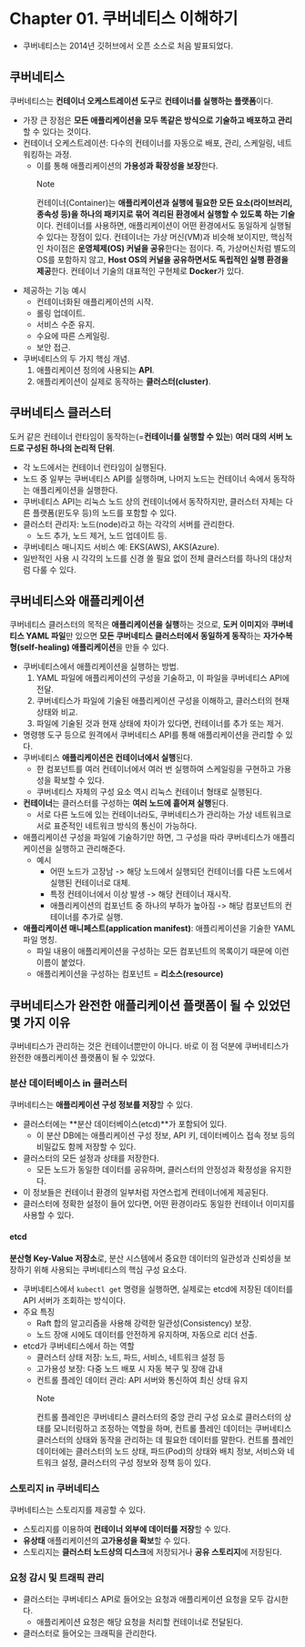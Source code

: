 # Chapter 01. 쿠버네티스 이해하기

- 쿠버네티스는 2014년 깃허브에서 오픈 소스로 처음 발표되었다.

## 쿠버네티스

쿠버네티스는 **컨테이너 오케스트레이션 도구**로 **컨테이너를 실행하는 플랫폼**이다.

- 가장 큰 장점은 **모든 애플리케이션을 모두 똑같은 방식으로 기술하고 배포하고 관리**할 수 있다는 것이다.
- 컨테이너 오케스트레이션: 다수의 컨테이너를 자동으로 배포, 관리, 스케일링, 네트워킹하는 과정.
  - 이를 통해 애플리케이션의 **가용성과 확장성을 보장**한다.
    > [!NOTE]  
    > 컨테이너(Container)는 **애플리케이션과 실행에 필요한 모든 요소(라이브러리, 종속성 등)을 하나의 패키지로 묶어 격리된 환경에서 실행할 수 있도록 하는 기술**이다.
    > 컨테이너를 사용하면, 애플리케이션이 어떤 환경에서도 동일하게 실행될 수 있다는 장점이 있다.
    > 컨테이너는 가상 머신(VM)과 비슷해 보이지만, 핵심적인 차이점은 **운영체제(OS) 커널을 공유**한다는 점이다.
    > 즉, 가상머신처럼 별도의 OS를 포함하지 않고, **Host OS의 커널을 공유하면서도 독립적인 실행 환경을 제공**한다.
    > 컨테이너 기술의 대표적인 구현체로 **Docker**가 있다.
- 제공하는 기능 예시
  - 컨테이너화된 애플리케이션의 시작.
  - 롤링 업데이트.
  - 서비스 수준 유지.
  - 수요에 따른 스케일링.
  - 보안 접근.
- 쿠버네티스의 두 가지 핵심 개념.
  1. 애플리케이션 정의에 사용되는 **API**.
  2. 애플리케이션이 실제로 동작하는 **클러스터(cluster)**.

## 쿠버네티스 클러스터

도커 같은 컨테이너 런타임이 동작하는(=**컨테이너를 실행할 수 있는**) **여러 대의 서버 노드로 구성된 하나의 논리적 단위**.

- 각 노드에서는 컨테이너 런타임이 실행된다.
- 노드 중 일부는 쿠버네티스 API를 실행하며, 나머지 노드는 컨테이너 속에서 동작하는 애플리케이션을 실행한다.
- 쿠버네티스 API는 리눅스 노드 상의 컨테이너에서 동작하지만, 클러스터 자체는 다른 플랫폼(윈도우 등)의 노드를 포함할 수 있다.
- 클러스터 관리자: 노드(node)라고 하는 각각의 서버를 관리한다.
  - 노드 추가, 노드 제거, 노드 업데이트 등.
- 쿠버네티스 매니지드 서비스 예: EKS(AWS), AKS(Azure).
- 일반적인 사용 시 각각의 노드를 신경 쓸 필요 없이 전체 클러스터를 하나의 대상처럼 다룰 수 있다.

## 쿠버네티스와 애플리케이션

쿠버네티스 클러스터의 목적은 **애플리케이션을 실행**하는 것으로, **도커 이미지**와 **쿠버네티스 YAML 파일**만 있으면 **모든 쿠버네티스 클러스터에서 동일하게 동작**하는 **자가수복형(self-healing) 애플리케이션**을 만들 수 있다.

- 쿠버네티스에서 애플리케이션을 실행하는 방법.
  1. YAML 파일에 애플리케이션의 구성을 기술하고, 이 파일을 쿠버네티스 API에 전달.
  2. 쿠버네티스가 파일에 기술된 애플리케이션 구성을 이해하고, 클러스터의 현재 상태와 비교.
  3. 파일에 기술된 것과 현재 상태에 차이가 있다면, 컨테이너를 추가 또는 제거.
- 명령행 도구 등으로 원격에서 쿠버네티스 API를 통해 애플리케이션을 관리할 수 있다.
- 쿠버네티스 **애플리케이션은 컨테이너에서 실행**된다.
  - 한 컴포넌트를 여러 컨테이너에서 여러 번 실행하여 스케일링을 구현하고 가용성을 확보할 수 있다.
  - 쿠버네티스 자체의 구성 요소 역시 리눅스 컨테이너 형태로 실행된다.
- **컨테이너**는 클러스터를 구성하는 **여러 노드에 흩어져 실행**된다.
  - 서로 다른 노드에 있는 컨테이너라도, 쿠버네티스가 관리하는 가상 네트워크로 서로 표준적인 네트워크 방식의 통신이 가능하다.
- 애플리케이션 구성을 파일에 기술하기만 하면, 그 구성을 따라 쿠버네티스가 애플리케이션을 실행하고 관리해준다.
  - 예시
    - 어떤 노드가 고장남 -> 해당 노드에서 실행되던 컨테이너를 다른 노드에서 실행된 컨테이너로 대체.
    - 특정 컨테이너에서 이상 발생 -> 해당 컨테이너 재시작.
    - 애플리케이션의 컴포넌트 중 하나의 부하가 높아짐 -> 해당 컴포넌트의 컨테이너를 추가로 실행.
- **애플리케이션 매니페스트(application manifest)**: 애플리케이션을 기술한 YAML 파일 명칭.
  - 파일 내용이 애플리케이션을 구성하는 모든 컴포넌트의 목록이기 때문에 이런 이름이 붙었다.
  - 애플리케이션을 구성하는 컴포넌트 = **리소스(resource)**

## 쿠버네티스가 완전한 애플리케이션 플랫폼이 될 수 있었던 몇 가지 이유

쿠버네티스가 관리하는 것은 컨테이너뿐만이 아니다. 바로 이 점 덕분에 쿠버네티스가 완전한 애플리케이션 플랫폼이 될 수 있었다.

### 분산 데이터베이스 in 클러스터

쿠버네티스는 **애플리케이션 구성 정보를 저장**할 수 있다.

- 클러스터에는 **분산 데이터베이스(etcd)**가 포함되어 있다.
  - 이 분산 DB에는 애플리케이션 구성 정보, API 키, 데이터베이스 접속 정보 등의 비밀값도 함께 저장할 수 있다.
- 클러스터의 모든 설정과 상태를 저장한다.
  - 모든 노드가 동일한 데이터를 공유하며, 클러스터의 안정성과 확정성을 유지한다.
- 이 정보들은 컨테이너 환경의 일부처럼 자연스럽게 컨테이너에게 제공된다.
- 클러스터에 정확한 설정이 들어 있다면, 어떤 환경이라도 동일한 컨테이너 이미지를 사용할 수 있다.

#### etcd

**분산형 Key-Value 저장소**로, 분산 시스템에서 중요한 데이터의 일관성과 신뢰성을 보장하기 위해 사용되는 쿠버네티스의 핵심 구성 요소다.

- 쿠버네티스에서 `kubectl get` 명령을 실행하면, 실제로는 etcd에 저장된 데이터를 API 서버가 조회하는 방식이다.
- 주요 특징
  - Raft 합의 알고리즘을 사용해 강력한 일관성(Consistency) 보장.
  - 노드 장애 시에도 데이터를 안전하게 유지하며, 자동으로 리더 선출.
- etcd가 쿠버네티스에서 하는 역할
  - 클러스터 상태 저장: 노드, 파드, 서비스, 네트워크 설정 등
  - 고가용성 보장: 다중 노드 배포 시 자동 복구 및 장애 감내
  - 컨트롤 플레인 데이터 관리: API 서버와 통신하여 최신 상태 유지
    > [!NOTE]  
    > 컨트롤 플레인은 쿠버네티스 클러스터의 중앙 관리 구성 요소로 클러스터의 상태를 모니터링하고 조정하는 역할을 하며, 컨트롤 플레인 데이터는 쿠버네티스 클러스터의 상태와 동작을 관리하는 데 필요한 데이터를 말한다. 컨트롤 플레인 데이터에는 클러스터의 노드 상태, 파드(Pod)의 상태와 배치 정보, 서비스와 네트워크 설정, 클러스터의 구성 정보와 정책 등이 있다.

### 스토리지 in 쿠버네티스

쿠버네티스는 스토리지를 제공할 수 있다.

- 스토리지를 이용하여 **컨테이너 외부에 데이터를 저장**할 수 있다.
- **유상태** 애플리케이션의 **고가용성을 확보**할 수 있다.
- 스토리지는 **클러스터 노드상의 디스크**에 저장되거나 **공유 스토리지**에 저장된다.

### 요청 감시 및 트래픽 관리

- 클러스터는 쿠버네티스 API로 들어오는 요청과 애플리케이션 요청을 모두 감시한다.
  - 애플리케이션 요청은 해당 요청을 처리할 컨테이너로 전달된다.
- 클러스터로 들어오는 크래픽을 관리한다.
